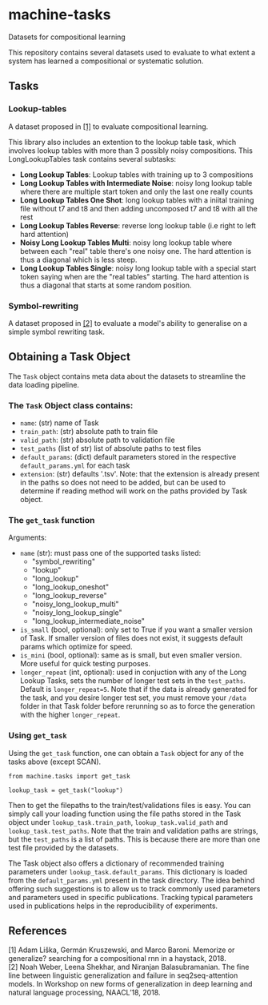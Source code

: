 # machine-tasks
Datasets for compositional learning

This repository contains several datasets used to evaluate to what extent a system has learned a compositional or systematic solution. 

## Tasks

### Lookup-tables

A dataset proposed in [[1]](https://arxiv.org/abs/1802.06467) to evaluate compositional learning.

This library also includes an extention to the lookup table task, which involves lookup tables with more than 3 possibly noisy compositions.
This LongLookupTables task contains several subtasks:

-  **Long Lookup Tables**: Lookup tables with training up to 3 compositions
-  **Long Lookup Tables with Intermediate Noise**: noisy long lookup table where there are multiple start token and only the last one really counts
-  **Long Lookup Tables One Shot**: long lookup tables with a iniital training file without t7 and t8 and then adding  uncomposed t7 and t8 with all the rest
-  **Long Lookup Tables Reverse**: reverse long lookup table (i.e right to left hard attention)
-  **Noisy Long Lookup Tables Multi**: noisy long lookup table where between each "real" table there's one noisy one. The hard attention is thus a diagonal which is less steep.
-  **Long Lookup Tables Single**: noisy long lookup table with a special start token saying when are the "real tables" starting. The hard attention is thus a diagonal that starts at some random position.

### Symbol-rewriting

A dataset proposed in [[2]](https://arxiv.org/abs/1805.01445) to evaluate a model's ability to generalise on a simple symbol rewriting task.

## Obtaining a Task Object
The `Task` object contains meta data about the datasets to streamline the data loading pipeline. 

### The `Task` Object class contains: 
- `name`: (str) name of Task
-  `train_path`: (str) absolute path to train file
-  `valid_path`: (str) absolute path to validation file
-  `test_paths` (list of str) list of absolute paths to test files
-  `default_params`: (dict) default parameters stored in the respective `default_params.yml` for each task
-  `extension`: (str) defaults '.tsv'. Note: that the extension is already present in the paths so does not need to be added, but can be used to determine if reading method will work on the paths provided by Task object.

### The `get_task` function

Arguments:
- `name` (str): must pass one of the supported tasks listed: 
    - "symbol_rewriting"
    - "lookup"
    - "long_lookup" 
    - "long_lookup_oneshot" 
    - "long_lookup_reverse" 
    - "noisy_long_lookup_multi" 
    - "noisy_long_lookup_single" 
    - "long_lookup_intermediate_noise"
- `is_small` (bool, optional): only set to True if you want a smaller version of Task. If smaller version of files does not exist, it suggests default params which optimize for speed.
- `is_mini` (bool, optional): same as is small, but even smaller version. More useful for quick testing purposes.
- `longer_repeat` (int, optional): used in conjuction with any of the Long Lookup Tasks, sets the number of longer test sets in the `test_paths`. Default is `longer_repeat=5`. Note that if the data is already generated for the task, and you desire longer test set, you must remove your `/data` folder in that Task folder before rerunning so as to force the generation with the higher `longer_repeat`. 

### Using `get_task`
Using the `get_task` function, one can obtain a `Task` object for any of the tasks above (except SCAN). 

```
from machine.tasks import get_task

lookup_task = get_task("lookup")
```

Then to get the filepaths to the train/test/validations files is easy. You can simply call your loading function using the file paths stored in the Task object under `lookup_task.train_path`, `lookup_task.valid_path` and `lookup_task.test_paths`. Note that the train and validation paths are strings, but the `test_paths` is a list of paths. This is because there are more than one test file provided by the datasets. 

The Task object also offers a dictionary of recommended training parameters under `lookup_task.default_params`. This dictionary is loaded from the `default_params.yml` present in the task directory. The idea behind offering such suggestions is to allow us to track commonly used parameters and parameters used in specific publications. Tracking typical parameters used in publications helps in the reproducibility of experiments. 

## References
\[1\] Adam Liška, Germán Kruszewski, and Marco Baroni. Memorize or generalize? searching for a
compositional rnn in a haystack, 2018. <br />
\[2\] Noah Weber, Leena Shekhar, and Niranjan Balasubramanian. The fine line between linguistic
generalization and failure in seq2seq-attention models. In Workshop on new forms of generalization
in deep learning and natural language processing, NAACL’18, 2018. <br />